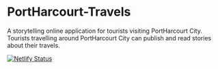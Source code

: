 # PortHarcourt-Travels
A storytelling online application for tourists visiting PortHarcourt City. Tourists travelling around PortHarcourt City can publish and read stories about their travels.

[![Netlify Status](https://api.netlify.com/api/v1/badges/c8940790-643d-40b6-814f-ac991b2b49d4/deploy-status)](https://app.netlify.com/sites/portharcourt-travel/deploys)
